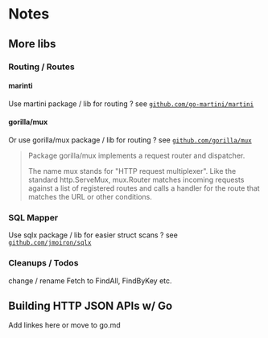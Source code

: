 # Notes

## More libs

### Routing / Routes

#### marinti

Use martini package / lib for routing ?  see [`github.com/go-martini/martini`](https://github.com/go-martini/martini)

#### gorilla/mux

Or use gorilla/mux package / lib for routing ? see [`github.com/gorilla/mux`](https://github.com/gorilla/mux)

> Package gorilla/mux implements a request router and dispatcher.
>
> The name mux stands for "HTTP request multiplexer".
> Like the standard http.ServeMux, mux.Router matches incoming requests 
> against a list of registered routes and calls a handler for the route that matches the URL or other conditions. 


### SQL Mapper

Use sqlx package / lib for easier struct scans ? see [`github.com/jmoiron/sqlx`](https://github.com/jmoiron/sqlx)

### Cleanups / Todos

change / rename Fetch<xxxx> to FindAll, FindByKey etc.


## Building HTTP JSON APIs w/ Go

Add linkes here or move to go.md 

